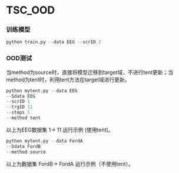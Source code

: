 # TSC_OOD

### 训练模型

```python
python train.py --data EEG --scrID 2
```

### OOD测试

当method为source时，直接将模型迁移到target域，不进行tent更新；当method为tent时，利用tent方法在target域进行更新。

```python
python mytent.py --data EEG
--Sdata EEG
--scrID 1
--trgID 11
--steps 5
--method tent
```

以上为EEG数据集 1-> 11 运行示例 (使用tent)。

```python
python mytent.py --data FordA
--Sdata FordB
--method source
```

以上为数据集 FordB-> FordA 运行示例（不使用tent）。

